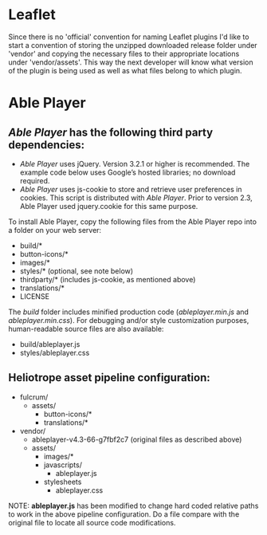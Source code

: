# Leaflet
 
Since there is no 'official' convention for naming Leaflet plugins I'd like to start a convention of storing the unzipped downloaded release folder under 'vendor' and copying the necessary files to their appropriate locations under 'vendor/assets'.  This way the next developer will know what version of the plugin is being used as well as what files belong to which plugin.

# Able Player

## _Able Player_ has the following third party dependencies:

* _Able Player_ uses jQuery. Version 3.2.1 or higher is recommended. The example code below uses Google’s hosted libraries; no download required.
* _Able Player_ uses js-cookie to store and retrieve user preferences in cookies. This script is distributed with _Able Player_. Prior to version 2.3, Able Player used jquery.cookie for this same purpose.

To install Able Player, copy the following files from the Able Player repo into a folder on your web server:

* build/*
* button-icons/*
* images/*
* styles/* (optional, see note below)
* thirdparty/* (includes js-cookie, as mentioned above)
* translations/*
* LICENSE

The _build_ folder includes minified production code (_ableplayer.min.js_ and _ableplayer.min.css_). For debugging and/or style customization purposes, human-readable source files are also available:

* build/ableplayer.js
* styles/ableplayer.css

## Heliotrope asset pipeline configuration:

* fulcrum/
    * assets/
        * button-icons/*
        * translations/*
* vendor/
    * ableplayer-v4.3-66-g7fbf2c7 (original files as described above)
    * assets/
        * images/*
        * javascripts/
            * ableplayer.js
        * stylesheets
            * ableplayer.css

NOTE: **ableplayer.js** has been modified to change hard coded relative paths to work in the above pipeline configuration. Do a file compare with the original file to locate all source code modifications.

